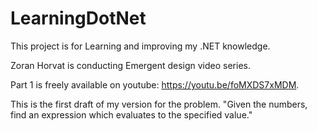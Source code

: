 # LearningDotNet

This project is for Learning and improving my .NET knowledge.

Zoran Horvat is conducting Emergent design video series.

Part 1 is freely available on youtube: https://youtu.be/foMXDS7xMDM.

This is the first draft of my version for the problem.
"Given the numbers, find an expression which evaluates to the specified value."


